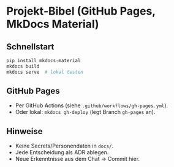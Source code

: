 # Projekt‑Bibel (GitHub Pages, MkDocs Material)

## Schnellstart
```bash
pip install mkdocs-material
mkdocs build
mkdocs serve  # lokal testen
```

## GitHub Pages
- Per GitHub Actions (siehe `.github/workflows/gh-pages.yml`).
- Oder lokal: `mkdocs gh-deploy` (legt Branch `gh-pages` an).

## Hinweise
- Keine Secrets/Personendaten in `docs/`.
- Jede Entscheidung als ADR ablegen.
- Neue Erkenntnisse aus dem Chat → Commit hier.
